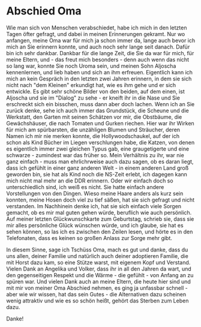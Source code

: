 # Abschied Oma
Wie man sich von Menschen verabschiedet, habe ich mich in den letzten Tagen öfter gefragt, und dabei in meinen Erinnerungen gekramt. Nur wo anfangen, meine Oma war für mich ja schon immer da, lange auch bevor ich mich an Sie erinnern konnte, und auch noch sehr lange seit danach. Dafür bin ich sehr dankbar. Dankbar für die lange Zeit, die Sie da war für mich,  für meine Eltern, und  - das freut mich besonders - denn auch wenn das nicht so lang war, konnte Sie noch Uroma sein, und meinen Sohn Aljoscha kennenlernen, und lieb haben und sich an ihm erfreuen. Eigentlich kann ich mich an kein Gespräch in den letzten zwei Jahren erinnern, in dem sie sich nicht nach "dem Kleinen" erkundigt hat, wie es ihm gehe und er sich entwickle. Es gibt sehr schöne Bilder von den beiden, auf dem einen, ist Aljoscha und sie im "Dialog" zu sehe - er kneift ihr in die Nase und Sie erschreckt sich ein bisschen, muss dann aber doch lachen.
Wenn ich an Sie zurück denke, sehe ich auch immer das Grundstück, die Scheune und die Werkstatt, den Garten mit seinen Schätzen vor mir, die Obstbäume, die Gewächshäuser, die nach Tomaten und Gurken riechen. Hier war ihr Wirken für mich am spürbarsten, die unzähligen Blumen und Sträucher, deren Namen ich mir nie merken konnte, die Hollywoodschaukel, auf der ich schon als Kind Bücher im Liegen verschlungen habe, die Katzen, von denen es eigentlich immer zwei gleichen Typus gab, eine graugetigerte und eine schwarze - zumindest war das früher so. Mein Verhältnis zu ihr, war nie ganz einfach - muss man ehrlichrweise auch dazu sagen, ob es daran liegt, dass ich gefühlt in einer ganz anderen Welt - in einem anderen Land groß geworden bin, sie hat als Kind noch die NS-Zeit erlebt, ich dagegen kann mich nicht mal mehr an die DDR erinnern. Oder wir einfach doch so unterschiedlich sind, ich weiß es nicht. Sie hatte einfach andere Vorstellungen von den Dingen.  Wieso meine Haare anders als kurz sein konnten, meine Hosen doch viel zu tief säßen, hat sie sich gefragt und nicht verstanden. Im Nachhinein denke ich, hat sie sich einfach viele Sorgen gemacht, ob es mir mal guten gehen würde, beruflich wie auch persönlich. Auf meiner letzten Glückwunschkarte zum Geburtstag, schrieb sie, dass sie mir alles persönliche Glück wünschen würde, und ich glaube, sie hat es sehen können, so las ich es zwischen den Zeilen lesen, und hörte es in den Telefonaten, dass es keinen so großen Anlass zur Sorge mehr gibt.

In diesem Sinne, sage ich Tschüss Oma, mach es gut und danke, dass du uns allen, deiner Familie und natürlich auch deiner adoptieren Familie, die mit Horst dazu kam, so eine Stütze warst, mit eigenem Kopf und Verstand. Vielen Dank an Angelika und Volker, dass ihr in all den Jahren da wart, und den gegenseitigen Respekt und die Wärme - die gefühlt - von Anfang an zu spüren war. Und vielen Dank auch an meine Eltern, die heute hier sind und mit mir von meiner Oma Abschied nehmen, es ging ja unfassbar schnell - aber wie wir wissen, hat das sein Gutes - die Alternativen dazu scheinen wenig attraktiv und wie es so schön heißt, gehört das Sterben zum Leben dazu.

Danke!